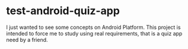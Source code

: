 # test-android-quiz-app
I just wanted to see some concepts on Android Platform. This project is intended to force me to 
study using real requirements, that is a quiz app need by a friend.
